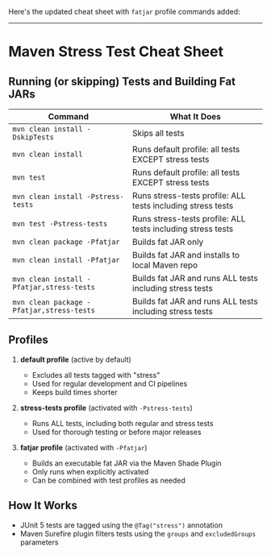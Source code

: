Here's the updated cheat sheet with `fatjar` profile commands added:

---

# Maven Stress Test Cheat Sheet

## Running (or skipping) Tests and Building Fat JARs

| Command                                   | What It Does                                                |
| ----------------------------------------- | ----------------------------------------------------------- |
| `mvn clean install -DskipTests`           | Skips all tests                                             |
| `mvn clean install`                       | Runs default profile: all tests EXCEPT stress tests         |
| `mvn test`                                | Runs default profile: all tests EXCEPT stress tests         |
| `mvn clean install -Pstress-tests`        | Runs stress-tests profile: ALL tests including stress tests |
| `mvn test -Pstress-tests`                 | Runs stress-tests profile: ALL tests including stress tests |
| `mvn clean package -Pfatjar`              | Builds fat JAR only                                         |
| `mvn clean install -Pfatjar`              | Builds fat JAR and installs to local Maven repo             |
| `mvn clean install -Pfatjar,stress-tests` | Builds fat JAR and runs ALL tests including stress tests    |
| `mvn clean package -Pfatjar,stress-tests` | Builds fat JAR and runs ALL tests including stress tests    |

## Profiles

1. **default profile** (active by default)

   * Excludes all tests tagged with "stress"
   * Used for regular development and CI pipelines
   * Keeps build times shorter

2. **stress-tests profile** (activated with `-Pstress-tests`)

   * Runs ALL tests, including both regular and stress tests
   * Used for thorough testing or before major releases

3. **fatjar profile** (activated with `-Pfatjar`)

   * Builds an executable fat JAR via the Maven Shade Plugin
   * Only runs when explicitly activated
   * Can be combined with test profiles as needed

## How It Works

* JUnit 5 tests are tagged using the `@Tag("stress")` annotation
* Maven Surefire plugin filters tests using the `groups` and `excludedGroups` parameters